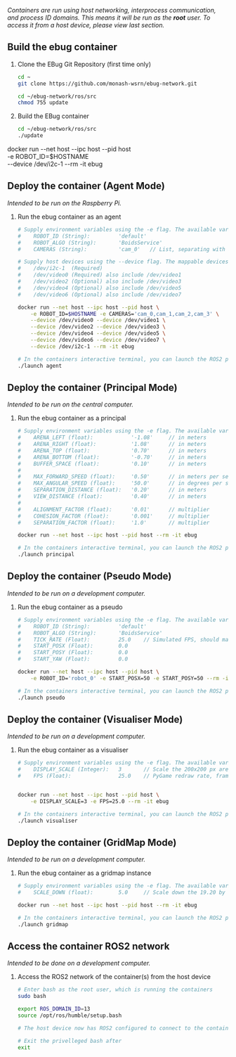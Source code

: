 
*Containers are run using host networking, interprocess communication, and process ID domains.*
*This means it will be run as the **root** user. To access it from a host device, please view last section.*

## Build the ebug container
1. Clone the EBug Git Repository (first time only)
    ```sh
    cd ~
    git clone https://github.com/monash-wsrn/ebug-network.git

    cd ~/ebug-network/ros/src
    chmod 755 update
    ```
2. Build the EBug container
    ```sh
    cd ~/ebug-network/ros/src
    ./update
    ```

docker run --net host --ipc host --pid host \
        -e ROBOT_ID=$HOSTNAME \
        --device /dev/i2c-1 --rm -it ebug

## Deploy the container (Agent Mode)
*Intended to be run on the Raspberry Pi.*
1. Run the ebug container as an agent
    ```sh
    # Supply environment variables using the -e flag. The available variable defaults are:
    #    ROBOT_ID (String):         'default'
    #    ROBOT_ALGO (String):       'BoidsService'
    #    CAMERAS (String):          'cam_0'   // List, separating with a comma, the cameras to use
    
    # Supply host devices using the --device flag. The mappable devices are:
    #    /dev/i2c-1  (Required)
    #    /dev/video0 (Required) also include /dev/video1
    #    /dev/video2 (Optional) also include /dev/video3
    #    /dev/video4 (Optional) also include /dev/video5
    #    /dev/video6 (Optional) also include /dev/video7

    docker run --net host --ipc host --pid host \
        -e ROBOT_ID=$HOSTNAME -e CAMERAS='cam_0,cam_1,cam_2,cam_3' \
        --device /dev/video0 --device /dev/video1 \
        --device /dev/video2 --device /dev/video3 \
        --device /dev/video4 --device /dev/video5 \
        --device /dev/video6 --device /dev/video7 \
        --device /dev/i2c-1 --rm -it ebug
    
    # In the containers interactive terminal, you can launch the ROS2 package
    ./launch agent
    ```


## Deploy the container (Principal Mode)
*Intended to be run on the central computer.*
1. Run the ebug container as a principal
    ```sh
    # Supply environment variables using the -e flag. The available variable defaults are:
    #    ARENA_LEFT (float):            '-1.08'     // in meters
    #    ARENA_RIGHT (float):           '1.08'      // in meters
    #    ARENA_TOP (float):             '0.70'      // in meters
    #    ARENA_BOTTOM (float):          '-0.70'     // in meters
    #    BUFFER_SPACE (float):          '0.10'      // in meters
    #
    #    MAX_FORWARD_SPEED (float):     '0.50'      // in meters per second
    #    MAX_ANGULAR_SPEED (float):     '50.0'      // in degrees per second
    #    SEPARATION_DISTANCE (float):   '0.20'      // in meters
    #    VIEW_DISTANCE (float):         '0.40'      // in meters
    #
    #    ALIGNMENT_FACTOR (float):      '0.01'      // multiplier
    #    COHESION_FACTOR (float):       '0.001'     // multiplier
    #    SEPARATION_FACTOR (float):     '1.0'       // multiplier

    docker run --net host --ipc host --pid host --rm -it ebug
    
    # In the containers interactive terminal, you can launch the ROS2 package
    ./launch principal
    ```


## Deploy the container (Pseudo Mode)
*Intended to be run on a development computer.*
1. Run the ebug container as a pseudo
    ```sh
    # Supply environment variables using the -e flag. The available variable defaults are:
    #    ROBOT_ID (String):         'default'
    #    ROBOT_ALGO (String):       'BoidsService'
    #    TICK_RATE (Float):         25.0    // Simulated FPS, should match actual cameras
    #    START_POSX (Float):        0.0
    #    START_POSY (Float):        0.0
    #    START_YAW (Float):         0.0

    docker run --net host --ipc host --pid host \
        -e ROBOT_ID='robot_0' -e START_POSX=50 -e START_POSY=50 --rm -it ebug
    
    # In the containers interactive terminal, you can launch the ROS2 package
    ./launch pseudo
    ```


## Deploy the container (Visualiser Mode)
*Intended to be run on a development computer.*
1. Run the ebug container as a visualiser
    ```sh
    # Supply environment variables using the -e flag. The available variable defaults are:
    #    DISPLAY_SCALE (Integer):   3       // Scale the 200x200 px arena display
    #    FPS (Float):               25.0    // PyGame redraw rate, frames per second


    docker run --net host --ipc host --pid host \
        -e DISPLAY_SCALE=3 -e FPS=25.0 --rm -it ebug
    
    # In the containers interactive terminal, you can launch the ROS2 package
    ./launch visualiser
    ```


## Deploy the container (GridMap Mode)
*Intended to be run on a development computer.*
1. Run the ebug container as a gridmap instance
    ```sh
    # Supply environment variables using the -e flag. The available variable defaults are:
    #    SCALE_DOWN (float):        5.0     // Scale down the 19.20 by 10.80 GridMap

    docker run --net host --ipc host --pid host --rm -it ebug
    
    # In the containers interactive terminal, you can launch the ROS2 package
    ./launch gridmap
    ```


## Access the container ROS2 network
*Intended to be done on a development computer.*
1. Access the ROS2 network of the container(s) from the host device
    ```sh
    # Enter bash as the root user, which is running the containers
    sudo bash

    export ROS_DOMAIN_ID=13
    source /opt/ros/humble/setup.bash

    # The host device now has ROS2 configured to connect to the containers

    # Exit the privelleged bash after 
    exit
    ```



